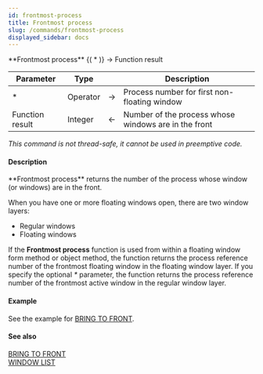 ```yaml
---
id: frontmost-process
title: Frontmost process
slug: /commands/frontmost-process
displayed_sidebar: docs
---
```


<!--REF #_command_.Frontmost process.Syntax-->**Frontmost process** {( * )} -> Function result<!-- END REF-->
<!--REF #_command_.Frontmost process.Params-->
| Parameter | Type |  | Description |
| --- | --- | --- | --- |
| * | Operator | &#8594;  | Process number for first non-floating window |
| Function result | Integer | &#8592; | Number of the process whose windows are in the front |

<!-- END REF-->

*This command is not thread-safe, it cannot be used in preemptive code.*


#### Description 

<!--REF #_command_.Frontmost process.Summary-->**Frontmost process** returns the number of the process whose window (or windows) are in the front.<!-- END REF--> 

When you have one or more floating windows open, there are two window layers:

* Regular windows
* Floating windows

If the **Frontmost process** function is used from within a floating window form method or object method, the function returns the process reference number of the frontmost floating window in the floating window layer. If you specify the optional *\** parameter, the function returns the process reference number of the frontmost active window in the regular window layer.

#### Example 

See the example for [BRING TO FRONT](bring-to-front.md).

#### See also 

[BRING TO FRONT](bring-to-front.md)  
[WINDOW LIST](window-list.md)  